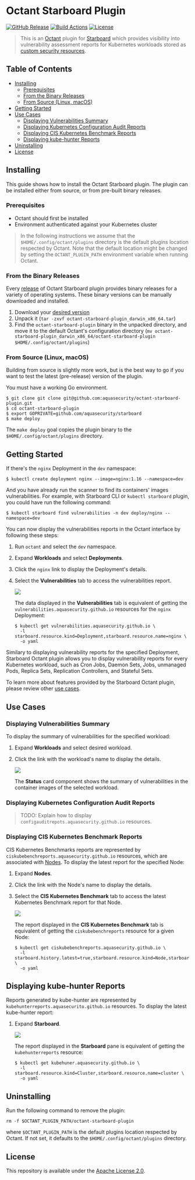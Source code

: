 # Octant Starboard Plugin

[![GitHub Release][release-img]][release]
[![Build Actions][build-action-img]][build-action]
[![License][license-img]][license]

> This is an [Octant][octant] plugin for [Starboard][starboard] which provides visibility into vulnerability assessment
> reports for Kubernetes workloads stored as [custom security resources][starboard-crds].

## Table of Contents

- [Installing](#installing)
  - [Prerequisites](#prerequisites)
  - [From the Binary Releases](#from-the-binary-releases)
  - [From Source (Linux, macOS)](#from-source-linux-macos)
- [Getting Started](#getting-started)
- [Use Cases](#use-cases)
  - [Displaying Vulnerabilities Summary](#displaying-vulnerabilities-summary)
  - [Displaying Kubernetes Configuration Audit Reports](#displaying-kubernetes-configuration-audit-reports)
  - [Displaying CIS Kubernetes Benchmark Reports](#displaying-cis-kubernetes-benchmark-reports)
  - [Displaying kube-hunter Reports](#displaying-kube-hunter-reports)
- [Uninstalling](#uninstalling)
- [License](#license)

## Installing

This guide shows how to install the Octant Starboard plugin. The plugin can be installed either from source, or from
pre-built binary releases.

### Prerequisites

- Octant should first be installed
- Environment authenticated against your Kubernetes cluster

> In the following instructions we assume that the `$HOME/.config/octant/plugins` directory is the default plugins
> location respected by Octant. Note that the default location might be changed by setting the `OCTANT_PLUGIN_PATH`
> environment variable when running Octant.

### From the Binary Releases

Every [release][release] of Octant Starboard plugin provides binary releases for a variety of operating systems. These
binary versions can be manually downloaded and installed.

1. Download your [desired version][release]
2. Unpack it (`tar -zxvf octant-starboard-plugin_darwin_x86_64.tar`)
3. Find the `octant-starboard-plugin` binary in the unpacked directory, and move it to the default Octant's
   configuration directory (`mv octant-starboard-plugin_darwin_x86_64/octant-starboard-plugin $HOME/.config/octant/plugins`)

### From Source (Linux, macOS)

Building from source is slightly more work, but is the best way to go if you want to test the latest (pre-release)
version of the plugin.

You must have a working Go environment.

```
$ git clone git clone git@github.com:aquasecurity/octant-starboard-plugin.git
$ cd octant-starboard-plugin
$ export GOPRIVATE=github.com/aquasecurity/starboard
$ make deploy
```

The `make deploy` goal copies the plugin binary to the `$HOME/.config/octant/plugins` directory.

## Getting Started

If there's the `nginx` Deployment in the `dev` namespace:

```
$ kubectl create deployment nginx --image=nginx:1.16 --namespace=dev
```

And you have already run the scanner to find its containers' images vulnerabilities. For example, with Starboard CLI
or `kubectl starboard` plugin, you could have run the following command:

```
$ kubectl starboard find vulnerabilities -n dev deploy/nginx --namespace=dev
```

You can now display the vulnerabilities reports in the Octant interface by following these steps:

1. Run `octant` and select the `dev` namespace.
2. Expand **Workloads** and select **Deployments**.
3. Click the `nginx` link to display the Deployment's details.
4. Select the **Vulnerabilities** tab to access the vulnerabilities report.

   ![](./docs/images/deployment_vulnerabilities.png)

   The data displayed in the **Vulnerabilities** tab is equivalent of getting the `vulnerabilities.aquasecurity.github.io`
   resources for the `nginx` Deployment:

   ```
   $ kubectl get vulnerabilities.aquasecurity.github.io \
     -l starboard.resource.kind=Deployment,starboard.resource.name=nginx \
     -o yaml
   ```

Similary to displaying vulnerability reports for the specified Deployment, Starboard Octant plugin allows you to display
vulnerability reports for every Kubernetes workload, such as Cron Jobs, Daemon Sets, Jobs, unmanaged Pods, Replica Sets,
Replication Controllers, and Stateful Sets.

To learn more about features provided by the Starboard Octant plugin, please review other [use cases](#use-cases).

## Use Cases

### Displaying Vulnerabilities Summary

To display the summary of vulnerabilities for the specified workload:

1. Expand **Workloads** and select desired workload.
2. Click the link with the workload's name to display the details.

   ![](./docs/images/deployment_vulnerabilities_summary.png)

   The **Status** card component shows the summary of vulnerabilities in the container images of the selected workload.

### Displaying Kubernetes Configuration Audit Reports

> TODO: Explain how to display `configauditrepots.aquasecurity.github.io` resources.

### Displaying CIS Kubernetes Benchmark Reports

CIS Kubernetes Benchmarks reports are represented by `ciskubebenchreports.aquasecurity.github.io` resources, which
are associated with [Nodes][k8s-node]. To display the latest report for the specified Node:

1. Expand **Nodes**.
2. Click the link with the Node's name to display the details.
3. Select the **CIS Kubernetes Benchmark** tab to access the latest Kubernetes Benchmark report for that Node.

   ![](./docs/images/ciskubebenchreports.png)

   The report displayed in the **CIS Kubernetes Benchmark** tab is equivalent of getting the `ciskubebenchreports`
   resource for a given Node:

   ```
   $ kubectl get ciskubebenchreports.aquasecurity.github.io \
     -l starboard.history.latest=true,starboard.resource.kind=Node,starboard.resource.name=minikube \
     -o yaml
   ```

## Displaying kube-hunter Reports

Reports generated by kube-hunter are represented by `kubehunterreports.aquasecurito.github.io` resources. To display
the latest kube-hunter report:

1. Expand **Starboard**.

   ![](./docs/images/kubehunterreports.png)

   The report displayed in the **Starboard** pane is equivalent of getting the `kubehunterreports` resource:
   
   ```
   $ kubectl get kubehuner.aquasecurity.github.io \
     -l starboard.resource.kind=Cluster,starboard.resource.name=cluster \
     -o yaml
   ```

## Uninstalling

Run the following command to remove the plugin:

```
rm -f $OCTANT_PLUGIN_PATH/octant-starboard-plugin
```

where `$OCTANT_PLUGIN_PATH` is the default plugins location respected by Octant. If not set, it defaults to the
`$HOME/.config/octant/plugins` directory.

## License

This repository is available under the [Apache License 2.0][license].

[release-img]: https://img.shields.io/github/release/aquasecurity/octant-starboard-plugin.svg
[release]: https://github.com/aquasecurity/octant-starboard-plugin/releases
[build-action-img]: https://github.com/aquasecurity/octant-starboard-plugin/workflows/build/badge.svg
[build-action]: https://github.com/aquasecurity/octant-starboard-plugin/actions
[license-img]: https://img.shields.io/github/license/aquasecurity/octant-starboard-plugin.svg
[license]: https://github.com/aquasecurity/octant-starboard-plugin/blob/master/LICENSE
[octant]: https://octant.dev/
[starboard]: https://github.com/aquasecurity/starboard
[trivy]: https://github.com/aquasecurity/trivy
[starboard-crds]: https://github.com/aquasecurity/starboard#custom-security-resources-definitions
[k8s-pod]: https://kubernetes.io/docs/concepts/workloads/pods/pod/
[k8s-deployment]: https://kubernetes.io/docs/concepts/workloads/controllers/deployment/
[k8s-node]: https://kubernetes.io/docs/concepts/architecture/nodes/
